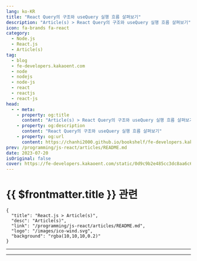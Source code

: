 ```yaml
---
lang: ko-KR
title: "React Query의 구조와 useQuery 실행 흐름 살펴보기"
description: "Article(s) > React Query의 구조와 useQuery 실행 흐름 살펴보기"
icon: fa-brands fa-react
category: 
  - Node.js
  - React.js
  - Article(s)
tag: 
  - blog
  - fe-developers.kakaoent.com
  - node
  - nodejs
  - node-js
  - react
  - reactjs
  - react-js
head:
  - - meta:
    - property: og:title
      content: "Article(s) > React Query의 구조와 useQuery 실행 흐름 살펴보기"
    - property: og:description
      content: "React Query의 구조와 useQuery 실행 흐름 살펴보기"
    - property: og:url
      content: https://chanhi2000.github.io/bookshelf/fe-developers.kakaoent.com/230720-react-query.html
prev: /programming/js-react/articles/README.md
date: 2023-07-20
isOriginal: false
cover: https://fe-developers.kakaoent.com/static/0d9c9b2e485cc3dc8aa6c600d7af7e3b/5866b/thumbnail.png
---
```


# {{ $frontmatter.title }} 관련

```component VPCard
{
  "title": "React.js > Article(s)",
  "desc": "Article(s)",
  "link": "/programming/js-react/articles/README.md",
  "logo": "/images/ico-wind.svg",
  "background": "rgba(10,10,10,0.2)"
}
```

---

<SiteInfo
  name="React Query의 구조와 useQuery 실행 흐름 살펴보기 | 카카오엔터테인먼트 FE 기술블로그"
  desc="리액트 프런트엔드 프로젝트에서 서버 상태 관리를 위해 React Query 라이브러리를 사용하는 것은 데이터 조회, 캐싱, 동기화, 업데이트 등 많은 이점을 가져다줍니다."
  url="https://fe-developers.kakaoent.com/2023/230720-react-query/"
  logo="https://fe-developers.kakaoent.com/favicon-32x32.png?v=44803cb16c1e2debd3984cf2e8cb2ded"
  preview="https://fe-developers.kakaoent.com/static/0d9c9b2e485cc3dc8aa6c600d7af7e3b/5866b/thumbnail.png"/>

<!-- TODO: 작성 -->

---

<TagLinks />
